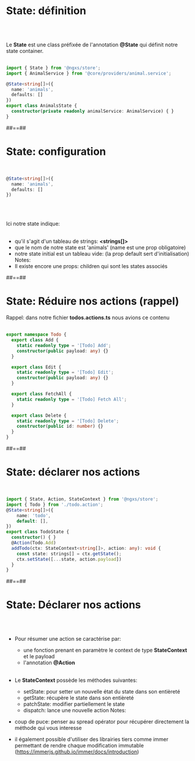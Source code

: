 <!-- .slide: class="with-code inconsolata" -->
# State: définition
<br><br>

Le __State__ est une class préfixée de l'annotation __@State__ qui définit notre state container.
<br><br>

```typescript
import { State } from '@ngxs/store';
import { AnimalService } from '@core/providers/animal.service';

@State<string[]>({
  name: 'animals',
  defaults: []
})
export class AnimalsState {
  constructor(private readonly animalService: AnimalService) { }
}
```
<!-- .element: class="big-code" -->

##==##

<!-- .slide: class="with-code inconsolata" -->
# State: configuration
<br>

```typescript
@State<string[]>({
  name: 'animals',
  defaults: []
})
```
<!-- .element: class="big-code" -->
<br><br>

Ici notre state indique: <br><br>
- qu'il s'agit d'un tableau de strings: __<strings[]>__
- que le nom de notre state est 'animals' (name est une prop obligatoire)
- notre state initial est un tableau vide: (la prop default sert d'initialisation)
Notes:
- Il existe encore une props: children qui sont les states associés

##==##

<!-- .slide: class="with-code inconsolata" -->
# State: Réduire nos actions (rappel)
Rappel: dans notre fichier __todos.actions.ts__ nous avions ce contenu
<br><br>

```typescript
export namespace Todo {
  export class Add {
    static readonly type = '[Todo] Add';
    constructor(public payload: any) {}
  }

  export class Edit {
    static readonly type = '[Todo] Edit';
    constructor(public payload: any) {}
  }

  export class FetchAll {
    static readonly type = '[Todo] Fetch All';
  }

  export class Delete {
    static readonly type = '[Todo] Delete';
    constructor(public id: number) {}
  }
}
```

##==##

<!-- .slide: class="with-code inconsolata" -->
# State: déclarer nos actions
<br>

```typescript
import { State, Action, StateContext } from '@ngxs/store';
import { Todo } from './todo.action';
@State<string[]>({
    name: 'todo',
    default: [],
})
export class TodoState {
  constructor() { }    
  @Action(Todo.Add)
  addTodo(ctx: StateContext<string[]>, action: any): void {
    const state: strings[] = ctx.getState();
    ctx.setState([...state, action.payload])
  }
}
```
<!-- .element: class="big-code" -->

##==##

<!-- .slide: class="with-code inconsolata" -->
# State: Déclarer nos actions
<br><br>

- Pour résumer une action se caractérise par:
    - une fonction prenant en paramètre le context de type __StateContext__  et le payload<br>
    - l'annotation __@Action__
<br><br>

- Le __StateContext__ possède les méthodes suivantes:
    - setState: pour setter un nouvelle état du state dans son entièreté
    - getState: récupère le state dans son entièreté
    - patchState: modifier partiellement le state
    - dispatch: lance une nouvelle action
Notes:
- coup de puce: penser au spread opérator pour récupérer directement la méthode qui vous interesse
- il également possible d'utiliser des librairies tiers comme immer permettant de rendre chaque modification immutable (https://immerjs.github.io/immer/docs/introduction)
